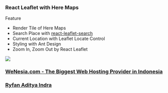 ### React Leaflet with Here Maps

Feature
* Render Tile of Here Maps
* Search Place with [react-leaflet-search](https://www.npmjs.com/package/react-leaflet-search)
* Current Location with Leaflet Locate Control
* Styling with Ant Design
* Zoom In, Zoom Out by React Leaflet

[![](https://s1.gifyu.com/images/ezgif.com-video-to-gif-1d2b7195eca30c9f9.md.gif)](https://gifyu.com/image/46fM)

### [WeNesia.com - The Biggest Web Hosting Provider in Indonesia](https://www.wenesia.com)
### [Ryfan Aditya Indra](https://www.ryfan.id)
